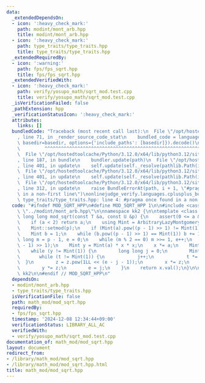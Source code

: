 ```yaml
---
data:
  _extendedDependsOn:
  - icon: ':heavy_check_mark:'
    path: modint/mont_arb.hpp
    title: modint/mont_arb.hpp
  - icon: ':heavy_check_mark:'
    path: type_traits/type_traits.hpp
    title: type_traits/type_traits.hpp
  _extendedRequiredBy:
  - icon: ':warning:'
    path: fps/fps_sqrt.hpp
    title: fps/fps_sqrt.hpp
  _extendedVerifiedWith:
  - icon: ':heavy_check_mark:'
    path: verify/yosupo_math/sqrt_mod.test.cpp
    title: verify/yosupo_math/sqrt_mod.test.cpp
  _isVerificationFailed: false
  _pathExtension: hpp
  _verificationStatusIcon: ':heavy_check_mark:'
  attributes:
    links: []
  bundledCode: "Traceback (most recent call last):\n  File \"/opt/hostedtoolcache/Python/3.12.0/x64/lib/python3.12/site-packages/onlinejudge_verify/documentation/build.py\"\
    , line 71, in _render_source_code_stat\n    bundled_code = language.bundle(stat.path,\
    \ basedir=basedir, options={'include_paths': [basedir]}).decode()\n          \
    \         ^^^^^^^^^^^^^^^^^^^^^^^^^^^^^^^^^^^^^^^^^^^^^^^^^^^^^^^^^^^^^^^^^^^^^^^^^^^^^^^^^\n\
    \  File \"/opt/hostedtoolcache/Python/3.12.0/x64/lib/python3.12/site-packages/onlinejudge_verify/languages/cplusplus.py\"\
    , line 187, in bundle\n    bundler.update(path)\n  File \"/opt/hostedtoolcache/Python/3.12.0/x64/lib/python3.12/site-packages/onlinejudge_verify/languages/cplusplus_bundle.py\"\
    , line 401, in update\n    self.update(self._resolve(pathlib.Path(included), included_from=path))\n\
    \  File \"/opt/hostedtoolcache/Python/3.12.0/x64/lib/python3.12/site-packages/onlinejudge_verify/languages/cplusplus_bundle.py\"\
    , line 401, in update\n    self.update(self._resolve(pathlib.Path(included), included_from=path))\n\
    \  File \"/opt/hostedtoolcache/Python/3.12.0/x64/lib/python3.12/site-packages/onlinejudge_verify/languages/cplusplus_bundle.py\"\
    , line 312, in update\n    raise BundleErrorAt(path, i + 1, \"#pragma once found\
    \ in a non-first line\")\nonlinejudge_verify.languages.cplusplus_bundle.BundleErrorAt:\
    \ type_traits/type_traits.hpp: line 4: #pragma once found in a non-first line\n"
  code: "#ifndef MOD_SQRT_HPP\n#define MOD_SQRT_HPP 1\n\n#include <cassert>\n\n#include\
    \ \"../modint/mont_arb.hpp\"\n\nnamespace kk2 {\n\ntemplate <class T, class U>\
    \ long long mod_sqrt(const T &a, const U &p) {\n    assert(0 <= a && a < p);\n\
    \    if (a < 2) return a;\n    using Mint = ArbitraryLazyMontgomeryModInt<54105064>;\n\
    \    Mint::setmod(p);\n    if (Mint(a).pow((p - 1) >> 1) != Mint(1)) return -1;\n\
    \    Mint b = 1;\n    while (b.pow((p - 1) >> 1) == Mint(1)) b += 1;\n    long\
    \ long m = p - 1, e = 0;\n    while (m % 2 == 0) m >>= 1, e++;\n    Mint x = Mint(a).pow((m\
    \ - 1) >> 1);\n    Mint y = Mint(a) * x * x;\n    x *= a;\n    Mint z = Mint(b).pow(m);\n\
    \    while (y != Mint(1)) {\n        long long j = 0;\n        Mint t = y;\n \
    \       while (t != Mint(1)) {\n            j++;\n            t *= t;\n      \
    \  }\n        z = z.pow(1LL << (e - j - 1));\n        x *= z;\n        z *= z;\n\
    \        y *= z;\n        e = j;\n    }\n    return x.val();\n}\n\n} // namespace\
    \ kk2\n\n#endif // MOD_SQRT_HPP\n"
  dependsOn:
  - modint/mont_arb.hpp
  - type_traits/type_traits.hpp
  isVerificationFile: false
  path: math_mod/mod_sqrt.hpp
  requiredBy:
  - fps/fps_sqrt.hpp
  timestamp: '2024-12-08 12:34:44+09:00'
  verificationStatus: LIBRARY_ALL_AC
  verifiedWith:
  - verify/yosupo_math/sqrt_mod.test.cpp
documentation_of: math_mod/mod_sqrt.hpp
layout: document
redirect_from:
- /library/math_mod/mod_sqrt.hpp
- /library/math_mod/mod_sqrt.hpp.html
title: math_mod/mod_sqrt.hpp
---
```

